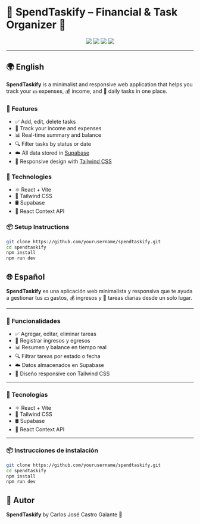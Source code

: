 # 💸 SpendTaskify – Financial & Task Organizer 📅

<p align="center">
  <img src="https://img.shields.io/badge/Status-In%20Progress-yellow?style=flat-square" />
  <img src="https://img.shields.io/badge/Frontend-ReactJS-blue?style=flat-square&logo=react" />
  <img src="https://img.shields.io/badge/Backend-Supabase-3ECF8E?style=flat-square&logo=supabase" />
  <img src="https://img.shields.io/badge/Language-English%20%2F%20Español-lightgrey?style=flat-square" />
</p>

---

## 🌍 English

**SpendTaskify** is a minimalist and responsive web application that helps you track your 💵 expenses, 💰 income, and 📌 daily tasks in one place.

### 🔧 Features

- ✅ Add, edit, delete tasks  
- 💼 Track your income and expenses  
- 📊 Real-time summary and balance  
- 🔍 Filter tasks by status or date  
- ☁️ All data stored in [Supabase](https://supabase.io/)  
- 📱 Responsive design with [Tailwind CSS](https://tailwindcss.com/)

### 🚀 Technologies

- ⚛️ React + Vite  
- 💨 Tailwind CSS  
- 🛢️ Supabase  
- 🧠 React Context API

### 📦 Setup Instructions

```bash
git clone https://github.com/yourusername/spendtaskify.git
cd spendtaskify
npm install
npm run dev
```

## 🌐 Español

**SpendTaskify** es una aplicación web minimalista y responsiva que te ayuda a gestionar tus 💵 gastos, 💰 ingresos y 📌 tareas diarias desde un solo lugar.

---

### 🔧 Funcionalidades

- ✅ Agregar, editar, eliminar tareas  
- 💼 Registrar ingresos y egresos  
- 📊 Resumen y balance en tiempo real  
- 🔍 Filtrar tareas por estado o fecha  
- ☁️ Datos almacenados en Supabase  
- 📱 Diseño responsive con Tailwind CSS  

---

### 🚀 Tecnologías

- ⚛️ React + Vite  
- 💨 Tailwind CSS  
- 🛢️ Supabase  
- 🧠 React Context API  

---


### 📦 Instrucciones de instalación

```bash
git clone https://github.com/yourusername/spendtaskify.git
cd spendtaskify
npm install
npm run dev
```

## 📌 Autor

**SpendTaskify** by Carlos José Castro Galante 🚀 

